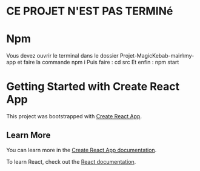 # CE PROJET N'EST PAS TERMINé

# Npm 
Vous devez ouvrir le terminal dans le dossier Projet-MagicKebab-main\my-app et faire la commande npm i 
Puis faire : cd src
Et enfin : npm start

# Getting Started with Create React App

This project was bootstrapped with [Create React App](https://github.com/facebook/create-react-app).
 

## Learn More

You can learn more in the [Create React App documentation](https://facebook.github.io/create-react-app/docs/getting-started).

To learn React, check out the [React documentation](https://reactjs.org/).

